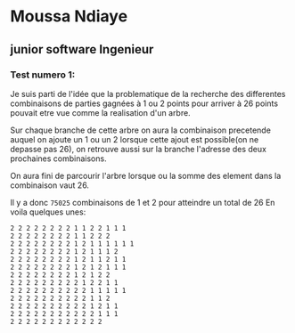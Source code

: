 # Moussa Ndiaye
## junior software Ingenieur

### Test numero 1:
Je suis parti de l'idée que la problematique de la recherche des differentes combinaisons de parties gagnées à 1 ou 2 points
pour arriver à 26 points pouvait etre vue comme la realisation d'un arbre.


Sur chaque branche de cette arbre on aura la combinaison precetende auquel on ajoute un 1 ou un 2 lorsque cette ajout 
est possible(on ne depasse pas 26), on retrouve aussi sur la branche l'adresse des deux prochaines combinaisons.


On aura fini de parcourir l'arbre lorsque ou la somme des element dans la combinaison vaut 26.

Il y a donc ``75025`` combinaisons de 1 et 2 pour atteindre un total de 26
En voila quelques unes:
```
2 2 2 2 2 2 2 2 1 1 2 2 1 1 1 
2 2 2 2 2 2 2 2 1 1 2 2 2 
2 2 2 2 2 2 2 2 1 2 1 1 1 1 1 1 
2 2 2 2 2 2 2 2 1 2 1 1 1 2 
2 2 2 2 2 2 2 2 1 2 1 1 2 1 1 
2 2 2 2 2 2 2 2 1 2 1 2 1 1 1 
2 2 2 2 2 2 2 2 1 2 1 2 2 
2 2 2 2 2 2 2 2 2 1 2 2 1 1 
2 2 2 2 2 2 2 2 2 2 1 1 1 1 1 
2 2 2 2 2 2 2 2 2 2 1 1 2 
2 2 2 2 2 2 2 2 2 2 1 2 1 1 
2 2 2 2 2 2 2 2 2 2 2 1 1 1 
2 2 2 2 2 2 2 2 2 2 2 2 
```
